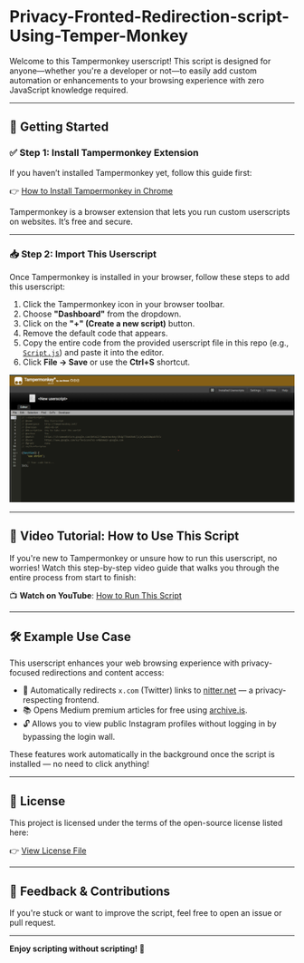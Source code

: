 # Privacy-Fronted-Redirection-script-Using-Temper-Monkey

Welcome to this Tampermonkey userscript! This script is designed for anyone—whether you're a developer or not—to easily add custom automation or enhancements to your browsing experience with zero JavaScript knowledge required.

---

## 📌 Getting Started

### ✅ Step 1: Install Tampermonkey Extension

If you haven’t installed Tampermonkey yet, follow this guide first:

👉 [How to Install Tampermonkey in Chrome](./Temper%20Monkey%20Installation.md)

Tampermonkey is a browser extension that lets you run custom userscripts on websites. It’s free and secure.

---

### 📥 Step 2: Import This Userscript

Once Tampermonkey is installed in your browser, follow these steps to add this userscript:

1. Click the Tampermonkey icon in your browser toolbar.
2. Choose **"Dashboard"** from the dropdown.
3. Click on the **"+" (Create a new script)** button.
4. Remove the default code that appears.
5. Copy the entire code from the provided userscript file in this repo (e.g., [`Script.js`](./Script.js)) and paste it into the editor.
6. Click **File → Save** or use the **Ctrl+S** shortcut.

![How to create new script](https://github.com/AnuragBathani/Privacy-Fronted-Redirection-script-Using-Temper-Monkey/blob/main/images/Screenshot%202025-05-14%20150840.png)

---
## 🎥 Video Tutorial: How to Use This Script

If you're new to Tampermonkey or unsure how to run this userscript, no worries! Watch this step-by-step video guide that walks you through the entire process from start to finish:

📺 **Watch on YouTube**: [How to Run This Script](https://youtu.be/C27kTdtUhZk)

---

## 🛠 Example Use Case

This userscript enhances your web browsing experience with privacy-focused redirections and content access:

- 🔁 Automatically redirects `x.com` (Twitter) links to [nitter.net](https://nitter.net) — a privacy-respecting frontend.
- 📚 Opens Medium premium articles for free using [archive.is](https://archive.is).
- 🔓 Allows you to view public Instagram profiles without logging in by bypassing the login wall.

These features work automatically in the background once the script is installed — no need to click anything!


---

## 📜 License

This project is licensed under the terms of the open-source license listed here:

👉 [View License File](./LICENSE)

---

## 🙌 Feedback & Contributions

If you're stuck or want to improve the script, feel free to open an issue or pull request.

---

**Enjoy scripting without scripting! 🎉**

